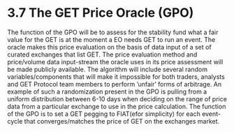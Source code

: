 # 3.7 The GET Price Oracle \(GPO\)

The function of the GPO will be to assess for the stability fund what a fair value for the GET is at the moment a EO needs GET to run an event. The oracle makes this price evaluation on the basis of data input of a set of curated exchanges that list GET. The price evaluation method and price/volume data input-stream the oracle uses in its price assessment will be made publicly available. The algorithm will include several random variables/components that will make it impossible for both traders, analysts and GET Protocol team members to perform ’unfair’ forms of arbitrage. An example of such a randomization present in the GPO is pulling from a uniform distribution between 6-10 days when deciding on the range of price data from a particular exchange to use in the price calculation. The function of the GPO is to set a GET pegging to FIAT\(efor simplicity\) for each event-cycle that converges/matches the price of GET on the exchanges market.

